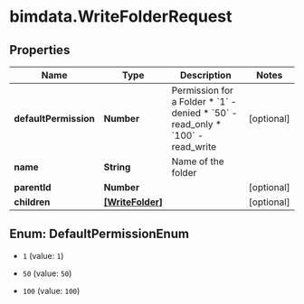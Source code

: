 # bimdata.WriteFolderRequest

## Properties

Name | Type | Description | Notes
------------ | ------------- | ------------- | -------------
**defaultPermission** | **Number** | Permission for a Folder  * &#x60;1&#x60; - denied * &#x60;50&#x60; - read_only * &#x60;100&#x60; - read_write | [optional] 
**name** | **String** | Name of the folder | 
**parentId** | **Number** |  | [optional] 
**children** | [**[WriteFolder]**](WriteFolder.md) |  | [optional] 



## Enum: DefaultPermissionEnum


* `1` (value: `1`)

* `50` (value: `50`)

* `100` (value: `100`)




